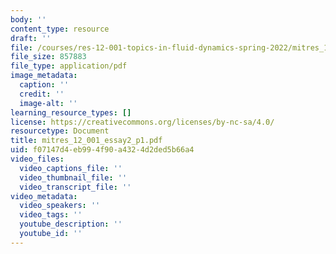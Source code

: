 ```yaml
---
body: ''
content_type: resource
draft: ''
file: /courses/res-12-001-topics-in-fluid-dynamics-spring-2022/mitres_12_001_essay2_p1.pdf
file_size: 857883
file_type: application/pdf
image_metadata:
  caption: ''
  credit: ''
  image-alt: ''
learning_resource_types: []
license: https://creativecommons.org/licenses/by-nc-sa/4.0/
resourcetype: Document
title: mitres_12_001_essay2_p1.pdf
uid: f07147d4-eb99-4f90-a432-4d2ded5b66a4
video_files:
  video_captions_file: ''
  video_thumbnail_file: ''
  video_transcript_file: ''
video_metadata:
  video_speakers: ''
  video_tags: ''
  youtube_description: ''
  youtube_id: ''
---
```

